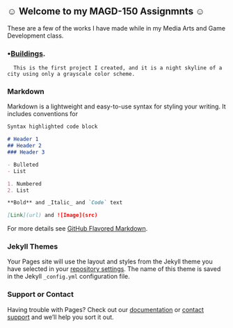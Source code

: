 ## ☺ Welcome to my MAGD-150 Assignmnts ☺

These are a few of the works I have made while in my Media Arts and Game Development class.

### •[Buildings](https://github.com/WesMcW/MAGD-150-Assignments/blob/gh-pages/Buildings/Buildings.pde).
      This is the first project I created, and it is a night skyline of a city using only a grayscale color scheme.

### Markdown

Markdown is a lightweight and easy-to-use syntax for styling your writing. It includes conventions for

```markdown
Syntax highlighted code block

# Header 1
## Header 2
### Header 3

- Bulleted
- List

1. Numbered
2. List

**Bold** and _Italic_ and `Code` text

[Link](url) and ![Image](src)
```

For more details see [GitHub Flavored Markdown](https://guides.github.com/features/mastering-markdown/).

### Jekyll Themes

Your Pages site will use the layout and styles from the Jekyll theme you have selected in your [repository settings](https://github.com/WesMcW/MAGD-150-Assignments/settings). The name of this theme is saved in the Jekyll `_config.yml` configuration file.

### Support or Contact

Having trouble with Pages? Check out our [documentation](https://help.github.com/categories/github-pages-basics/) or [contact support](https://github.com/contact) and we’ll help you sort it out.
